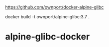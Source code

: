 https://github.com/ownport/docker-alpine-glibc

docker build -t ownport/alpine-glibc:3.7  .


# alpine-glibc-docker


